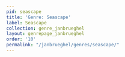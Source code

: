 ```yaml
---
pid: seascape
title: 'Genre: Seascape'
label: Seascape
collection: genre_janbrueghel
layout: genrepage_janbrueghel
order: '10'
permalink: "/janbrueghel/genres/seascape/"
---
```

